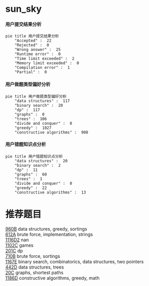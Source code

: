 # sun_sky

<!-- tabs:start -->



#### **用户提交结果分析**

```mermaid
pie title 用户提交结果分析
    "Accepted" :  22
    "Rejected" :  0
    "Wrong answer" :  25
    "Runtime error" :  0
    "Time limit exceeded" :  2
    "Memory limit exceeded" :  0
    "Compilation error" :  1
    "Partial" :  0
```

#### **用户做题类型偏好分析**

```mermaid
pie title 用户做题类型偏好分析
    "data structures" :  117
    "binary search" :  20
    "dp" :  117
    "graphs" :  0
    "trees" :  106
    "divide and conquer" :  0
    "greedy" :  1027
    "constructive algorithms" :  908
```
#### **用户错题知识点分析**

```mermaid
pie title 用户错题知识点分析
    "data structures" :  20
    "binary search" :  2
    "dp" :  11
    "graphs" :  60
    "trees" :  1
    "divide and conquer" :  0
    "greedy" :  22
    "constructive algorithms" :  13
```



<!-- tabs:end -->
# 推荐题目
[960B](https://codeforces.com/contest/960/problem/B)		data structures,
                        greedy,
                        sortings		  
[612A](https://codeforces.com/contest/612/problem/A)		brute force,
                        implementation,
                        strings		  
[1116D2](https://codeforces.com/contest/1116D/problem/2)		nan		  
[1102C](https://codeforces.com/contest/1102/problem/C)		games		  
[201C](https://codeforces.com/contest/201/problem/C)		dp		  
[710B](https://codeforces.com/contest/710/problem/B)		brute force,
                        sortings		  
[1167E](https://codeforces.com/contest/1167/problem/E)		binary search,
                        combinatorics,
                        data structures,
                        two pointers		  
[442D](https://codeforces.com/contest/442/problem/D)		data structures,
                        trees		  
[20C](https://codeforces.com/contest/20/problem/C)		graphs,
                        shortest paths		  
[1186D](https://codeforces.com/contest/1186/problem/D)		constructive algorithms,
                        greedy,
                        math		  
